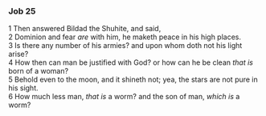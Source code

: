 ### Job 25

1 Then answered Bildad the Shuhite, and said,  
2 Dominion and fear *are* with him, he maketh peace in his high places.  
3 Is there any number of his armies? and upon whom doth not his light arise?  
4 How then can man be justified with God? or how can he be clean *that is* born of a woman?  
5 Behold even to the moon, and it shineth not; yea, the stars are not pure in his sight.  
6 How much less man, *that is* a worm? and the son of man, *which is* a worm?  
